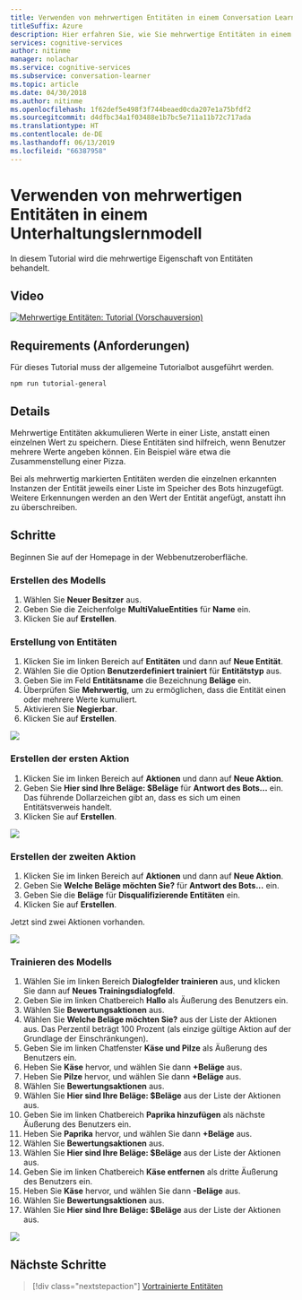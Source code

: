 ```yaml
---
title: Verwenden von mehrwertigen Entitäten in einem Conversation Learner-Modell – Microsoft Cognitive Services | Microsoft-Dokumentation
titleSuffix: Azure
description: Hier erfahren Sie, wie Sie mehrwertige Entitäten in einem Conversation Learner-Modell verwenden.
services: cognitive-services
author: nitinme
manager: nolachar
ms.service: cognitive-services
ms.subservice: conversation-learner
ms.topic: article
ms.date: 04/30/2018
ms.author: nitinme
ms.openlocfilehash: 1f62def5e498f3f744beaed0cda207e1a75bfdf2
ms.sourcegitcommit: d4dfbc34a1f03488e1b7bc5e711a11b72c717ada
ms.translationtype: HT
ms.contentlocale: de-DE
ms.lasthandoff: 06/13/2019
ms.locfileid: "66387958"
---
```

# <a name="how-to-use-multi-value-entities-with-a-conversation-learner-model"></a>Verwenden von mehrwertigen Entitäten in einem Unterhaltungslernmodell
In diesem Tutorial wird die mehrwertige Eigenschaft von Entitäten behandelt.

## <a name="video"></a>Video

[![Mehrwertige Entitäten: Tutorial (Vorschauversion)](https://aka.ms/cl_Tutorial_v3_MultiValued_Preview)](https://aka.ms/cl_Tutorial_v3_MultiValued)

## <a name="requirements"></a>Requirements (Anforderungen)
Für dieses Tutorial muss der allgemeine Tutorialbot ausgeführt werden.

    npm run tutorial-general

## <a name="details"></a>Details
Mehrwertige Entitäten akkumulieren Werte in einer Liste, anstatt einen einzelnen Wert zu speichern.  Diese Entitäten sind hilfreich, wenn Benutzer mehrere Werte angeben können. Ein Beispiel wäre etwa die Zusammenstellung einer Pizza.

Bei als mehrwertig markierten Entitäten werden die einzelnen erkannten Instanzen der Entität jeweils einer Liste im Speicher des Bots hinzugefügt. Weitere Erkennungen werden an den Wert der Entität angefügt, anstatt ihn zu überschreiben.

## <a name="steps"></a>Schritte

Beginnen Sie auf der Homepage in der Webbenutzeroberfläche.

### <a name="create-the-model"></a>Erstellen des Modells

1. Wählen Sie **Neuer Besitzer** aus.
2. Geben Sie die Zeichenfolge **MultiValueEntities** für **Name** ein.
3. Klicken Sie auf **Erstellen**.

### <a name="entity-creation"></a>Erstellung von Entitäten

1. Klicken Sie im linken Bereich auf **Entitäten** und dann auf **Neue Entität**.
2. Wählen Sie die Option **Benutzerdefiniert trainiert** für **Entitätstyp** aus.
3. Geben Sie im Feld **Entitätsname** die Bezeichnung **Beläge** ein.
4. Überprüfen Sie **Mehrwertig**, um zu ermöglichen, dass die Entität einen oder mehrere Werte kumuliert.
5. Aktivieren Sie **Negierbar**.
6. Klicken Sie auf **Erstellen**.

![](../media/T07_entity_create.png)

### <a name="create-the-first-action"></a>Erstellen der ersten Aktion

1. Klicken Sie im linken Bereich auf **Aktionen** und dann auf **Neue Aktion**.
2. Geben Sie **Hier sind Ihre Beläge: $Beläge** für **Antwort des Bots...** ein. Das führende Dollarzeichen gibt an, dass es sich um einen Entitätsverweis handelt.
3. Klicken Sie auf **Erstellen**.

![](../media/T07_action_create_1.png)

### <a name="create-the-second-action"></a>Erstellen der zweiten Aktion

1. Klicken Sie im linken Bereich auf **Aktionen** und dann auf **Neue Aktion**.
2. Geben Sie **Welche Beläge möchten Sie?** für **Antwort des Bots...** ein.
3. Geben Sie die **Beläge** für **Disqualifizierende Entitäten** ein.
4. Klicken Sie auf **Erstellen**.

Jetzt sind zwei Aktionen vorhanden.

![](../media/T07_action_create_2.png)

### <a name="train-the-model"></a>Trainieren des Modells

1. Wählen Sie im linken Bereich **Dialogfelder trainieren** aus, und klicken Sie dann auf **Neues Trainingsdialogfeld**.
2. Geben Sie im linken Chatbereich **Hallo** als Äußerung des Benutzers ein.
3. Wählen Sie **Bewertungsaktionen** aus.
4. Wählen Sie **Welche Beläge möchten Sie?** aus der Liste der Aktionen aus. Das Perzentil beträgt 100 Prozent (als einzige gültige Aktion auf der Grundlage der Einschränkungen).
5. Geben Sie im linken Chatfenster **Käse und Pilze** als Äußerung des Benutzers ein.
6. Heben Sie **Käse** hervor, und wählen Sie dann **+Beläge** aus.
7. Heben Sie **Pilze** hervor, und wählen Sie dann **+Beläge** aus.
8. Wählen Sie **Bewertungsaktionen** aus.
9. Wählen Sie **Hier sind Ihre Beläge: $Beläge** aus der Liste der Aktionen aus.
10. Geben Sie im linken Chatbereich **Paprika hinzufügen** als nächste Äußerung des Benutzers ein.
11. Heben Sie **Paprika** hervor, und wählen Sie dann **+Beläge** aus.
12. Wählen Sie **Bewertungsaktionen** aus.
13. Wählen Sie **Hier sind Ihre Beläge: $Beläge** aus der Liste der Aktionen aus.
14. Geben Sie im linken Chatbereich **Käse entfernen** als dritte Äußerung des Benutzers ein.
15. Heben Sie **Käse** hervor, und wählen Sie dann **-Beläge** aus.
16. Wählen Sie **Bewertungsaktionen** aus.
17. Wählen Sie **Hier sind Ihre Beläge: $Beläge** aus der Liste der Aktionen aus.

![](../media/T07_training.png)

## <a name="next-steps"></a>Nächste Schritte

> [!div class="nextstepaction"]
> [Vortrainierte Entitäten](./08-pre-trained-entities.md)
